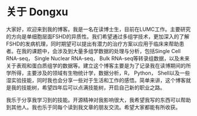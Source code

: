 # 关于 Dongxu




大家好，欢迎来到我的博客。我是一名在读博士生，目前在LUMC工作。主要研究的方向是单细胞层面FSHD的异质性。我们希望通过多组学技术，更加深入的了解FSHD的发病机理，同时期望可以提出有潜力的治疗方案以应用于临床来帮助患者。在我的课题中，会涉及到大量多组学数据的处理与分析，包括Single Cell RNA-seq， Single Nuclear RNA-seq， Bulk RNA-seq等转录组数据，以及未来关于表观和蛋白质组学的数据等。建立这个博客主要是为了记录我在读博期间的所学所得，主要涉及的领域有生物统计学，数据分析，R， Python， Shell以及一些湿实验技能，同时我也会分享一些对于生活和工作的感悟。简单来讲，这个博客就是我的技能树，希望四年后可以点满技能树，开启自己新的职业之路。



我乐于分享我学习到的技能。开源精神对我影响很大，我希望我写的东西可以帮助到其他人。我也乐于同每个读到我文章的朋友交流。希望大家都能有所收获。




